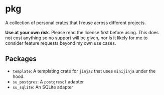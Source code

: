 # pkg

A collection of personal crates that I reuse across different projects.

**Use at your own risk**. Please read the license first before using. This does
not cost anything so no support will be given, nor is it likely for me to consider
feature requests beyond my own use cases.

## Packages

- `template`: A templating crate for `jinja2` that uses `minijinja` under the
hood.
- `su_postgres`: A `postgresql` adapter
- `su_sqlite`: An SQLite adapter
